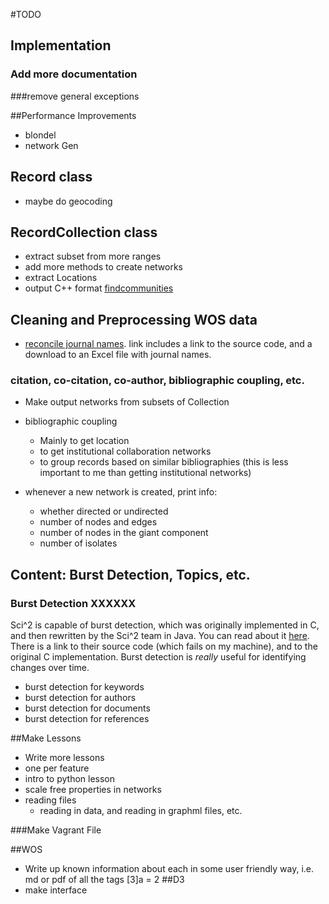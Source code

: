 #TODO

## Implementation
### Add more documentation
###remove general exceptions

##Performance Improvements
* blondel
* network Gen

## Record class

* maybe do geocoding

## RecordCollection class
* extract subset from more ranges
* add more methods to create networks
* extract Locations
* output C++ format [findcommunities](https://sites.google.com/site/findcommunities/)

## Cleaning and Preprocessing WOS data

* [reconcile journal names](http://cishell.wiki.cns.iu.edu/Reconcile+Journal+Names). link includes a link to the source code, and a download to an Excel file with journal names.

### citation, co-citation, co-author, bibliographic coupling, etc.  

+ Make output networks from subsets of Collection

* bibliographic coupling
    - Mainly to get location
    - to get institutional collaboration networks
    - to group records based on similar bibliographies (this is less important to me than getting institutional networks)


* whenever a new network is created, print info:
    - whether directed or undirected
    - number of nodes and edges
    - number of nodes in the giant component
    - number of isolates

## Content: Burst Detection, Topics, etc.

### Burst Detection XXXXXX

Sci^2 is capable of burst detection, which was originally implemented in C, and then rewritten by the Sci^2 team in Java. You can read about it [here](http://cishell.wiki.cns.iu.edu/Burst+Detection). There is a link to their source code (which fails on my machine), and to the original C implementation. Burst detection is *really* useful for identifying changes over time.

* burst detection for keywords
* burst detection for authors
* burst detection for documents
* burst detection for references

##Make Lessons
- Write more lessons
- one per feature
- intro to python lesson
- scale free properties in networks
- reading files
   + reading in data, and reading in graphml files, etc.

###Make Vagrant File

##WOS
- Write up known information about each in some user friendly way, i.e. md or pdf of all the tags
[3]a = 2
##D3
- make interface
